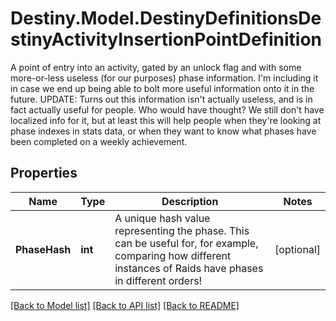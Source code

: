 # Destiny.Model.DestinyDefinitionsDestinyActivityInsertionPointDefinition
A point of entry into an activity, gated by an unlock flag and with some more-or-less useless (for our purposes) phase information. I'm including it in case we end up being able to bolt more useful information onto it in the future.  UPDATE: Turns out this information isn't actually useless, and is in fact actually useful for people. Who would have thought? We still don't have localized info for it, but at least this will help people when they're looking at phase indexes in stats data, or when they want to know what phases have been completed on a weekly achievement.

## Properties

Name | Type | Description | Notes
------------ | ------------- | ------------- | -------------
**PhaseHash** | **int** | A unique hash value representing the phase. This can be useful for, for example, comparing how different instances of Raids have phases in different orders! | [optional] 

[[Back to Model list]](../README.md#documentation-for-models) [[Back to API list]](../README.md#documentation-for-api-endpoints) [[Back to README]](../README.md)

